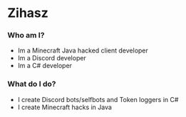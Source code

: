 # Zihasz

### Who am I?

* Im a Minecraft Java hacked client developer
* Im a Discord developer
* Im a C# developer

### What do I do?

* I create Discord bots/selfbots and Token loggers in C#
* I create Minecraft hacks in Java
